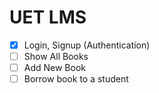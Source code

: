 # UET LMS
- [x] Login, Signup (Authentication)
- [ ] Show All Books
- [ ] Add New Book
- [ ] Borrow book to a student